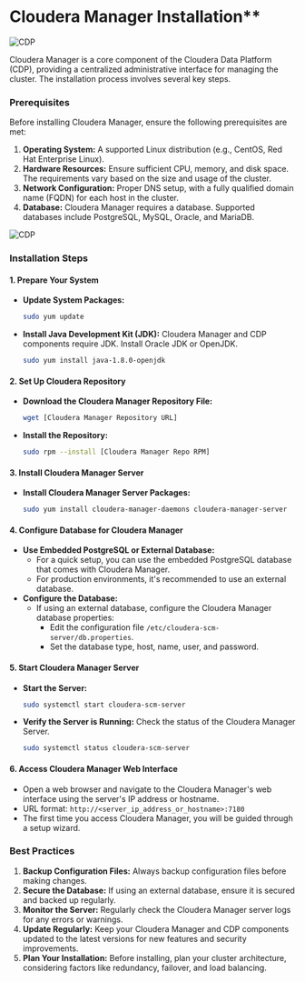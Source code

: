 # Cloudera Manager Installation**


![CDP](https://blog.cloudera.com/wp-content/uploads/2021/04/CDP.png)


Cloudera Manager is a core component of the Cloudera Data Platform (CDP), providing a centralized administrative interface for managing the cluster. The installation process involves several key steps.

### Prerequisites

Before installing Cloudera Manager, ensure the following prerequisites are met:

1. **Operating System:** A supported Linux distribution (e.g., CentOS, Red Hat Enterprise Linux).
2. **Hardware Resources:** Ensure sufficient CPU, memory, and disk space. The requirements vary based on the size and usage of the cluster.
3. **Network Configuration:** Proper DNS setup, with a fully qualified domain name (FQDN) for each host in the cluster.
4. **Database:** Cloudera Manager requires a database. Supported databases include PostgreSQL, MySQL, Oracle, and MariaDB.


![CDP](https://www.cloudera.com/content/dam/www/marketing/images/diagrams/cdp-private-cloud-diagram-vert-light.jpg)

### Installation Steps

#### 1. **Prepare Your System**

- **Update System Packages:**
  ```bash
  sudo yum update
  ```
- **Install Java Development Kit (JDK):**
  Cloudera Manager and CDP components require JDK. Install Oracle JDK or OpenJDK.
  ```bash
  sudo yum install java-1.8.0-openjdk
  ```

#### 2. **Set Up Cloudera Repository**

- **Download the Cloudera Manager Repository File:**
  ```bash
  wget [Cloudera Manager Repository URL]
  ```
- **Install the Repository:**
  ```bash
  sudo rpm --install [Cloudera Manager Repo RPM]
  ```

#### 3. **Install Cloudera Manager Server**

- **Install Cloudera Manager Server Packages:**
  ```bash
  sudo yum install cloudera-manager-daemons cloudera-manager-server
  ```

#### 4. **Configure Database for Cloudera Manager**

- **Use Embedded PostgreSQL or External Database:**
  - For a quick setup, you can use the embedded PostgreSQL database that comes with Cloudera Manager.
  - For production environments, it's recommended to use an external database.
- **Configure the Database:**
  - If using an external database, configure the Cloudera Manager database properties:
    - Edit the configuration file `/etc/cloudera-scm-server/db.properties`.
    - Set the database type, host, name, user, and password.

#### 5. **Start Cloudera Manager Server**

- **Start the Server:**
  ```bash
  sudo systemctl start cloudera-scm-server
  ```
- **Verify the Server is Running:**
  Check the status of the Cloudera Manager Server.
  ```bash
  sudo systemctl status cloudera-scm-server
  ```

#### 6. **Access Cloudera Manager Web Interface**

- Open a web browser and navigate to the Cloudera Manager's web interface using the server's IP address or hostname.
- URL format: `http://<server_ip_address_or_hostname>:7180`
- The first time you access Cloudera Manager, you will be guided through a setup wizard.

### Best Practices

1. **Backup Configuration Files:** Always backup configuration files before making changes.
2. **Secure the Database:** If using an external database, ensure it is secured and backed up regularly.
3. **Monitor the Server:** Regularly check the Cloudera Manager server logs for any errors or warnings.
4. **Update Regularly:** Keep your Cloudera Manager and CDP components updated to the latest versions for new features and security improvements.
5. **Plan Your Installation:** Before installing, plan your cluster architecture, considering factors like redundancy, failover, and load balancing.
